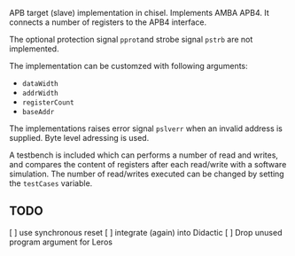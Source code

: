 APB target (slave) implementation in chisel. Implements AMBA APB4. It connects a number of registers to the APB4 interface. 

The optional protection signal `pprot`and strobe signal `pstrb` are not implemented. 

The implementation can be customzed with following arguments:
* `dataWidth`
* `addrWidth`
* `registerCount`
* `baseAddr`

The implementations raises error signal `pslverr` when an invalid address is supplied. Byte level adressing is used. 

A testbench is included which can performs a number of read and writes, and compares the content of registers after each read/write with a software simulation. 
The number of read/writes executed can be changed by setting the `testCases` variable.

## TODO

 [ ] use synchronous reset
 [ ] integrate (again) into Didactic
 [ ] Drop unused program argument for Leros